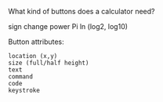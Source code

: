 What kind of buttons does a calculator need?


sign change
power
Pi
ln (log2, log10)

Button attributes:

    location (x,y)
    size (full/half height)
    text
    command
    code
    keystroke

